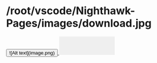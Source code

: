<body>
    <h1>/root/vscode/Nighthawk-Pages/images/download.jpg</h1>
    <a href="https://jkaeshim.github.io/Nighthawk-Pages/2023/10/12/MovieImproved_IPYNB_2_.html">
        <button>![Alt text](image.png)</button>
    </a>
</body>

<!DOCTYPE html>
<html>
<head>
  <style>
    /* Define the button's appearance as an image */
    .image-button {
      background-image: url(![Alt text](../images/download.jpg)); /* Replace 'your-image-url.png' with your image URL */
      background-size: cover;
      width: 150px;
      height: 50px;
      border: none;
      cursor: pointer;
    }
  </style>
</head>
<body>
  <!-- The button element with the image appearance -->
  <button class="image-button" id="myButton"></button>

  <script>
    // JavaScript code to handle button click
    document.getElementById("myButton").addEventListener("click", function() {
      // Add your desired functionality here when the button is clicked
      alert("Button Clicked!");
    });
  </script>
</body>
</html>
